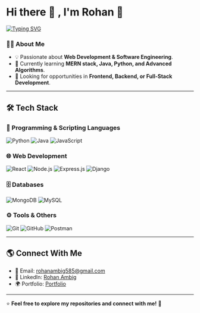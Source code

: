 # Hi there 👋 , I'm Rohan 🚀  

[![Typing SVG](https://readme-typing-svg.herokuapp.com?font=Fira+Code&size=21&duration=6000&pause=200&color=00FFFF&width=550&height=45&lines=I'm+Full+Stack+developer;I'm+Software+developer)](https://git.io/typing-svg)

### 👨‍💻 About Me  
- 💡 Passionate about **Web Development & Software Engineering**.  
- 🌱 Currently learning **MERN stack, Java, Python, and Advanced Algorithms**.  
- 🎯 Looking for opportunities in **Frontend, Backend, or Full-Stack Development**.  

---

## 🛠️ Tech Stack  
### 🚀 Programming & Scripting Languages  
![Python](https://img.shields.io/badge/Python-3776AB?style=for-the-badge&logo=python&logoColor=white)
![Java](https://img.shields.io/badge/Java-007396?style=for-the-badge&logo=java&logoColor=white)
![JavaScript](https://img.shields.io/badge/JavaScript-F7DF1E?style=for-the-badge&logo=javascript&logoColor=black)

### 🌐 Web Development  
![React](https://img.shields.io/badge/React-61DAFB?style=for-the-badge&logo=react&logoColor=black)
![Node.js](https://img.shields.io/badge/Node.js-339933?style=for-the-badge&logo=node-dot-js&logoColor=white)
![Express.js](https://img.shields.io/badge/Express.js-000000?style=for-the-badge&logo=express&logoColor=white)
![Django](https://img.shields.io/badge/Django-092E20?style=for-the-badge&logo=django&logoColor=white)

### 🗄️ Databases  
![MongoDB](https://img.shields.io/badge/MongoDB-47A248?style=for-the-badge&logo=mongodb&logoColor=white)
![MySQL](https://img.shields.io/badge/MySQL-4479A1?style=for-the-badge&logo=mysql&logoColor=white)

### ⚙️ Tools & Others  
![Git](https://img.shields.io/badge/Git-F05032?style=for-the-badge&logo=git&logoColor=white)
![GitHub](https://img.shields.io/badge/GitHub-181717?style=for-the-badge&logo=github&logoColor=white)
![Postman](https://img.shields.io/badge/Postman-FF6C37?style=for-the-badge&logo=postman&logoColor=white)

---

## 🌎 Connect With Me  
- 📧 Email: [rohanambig585@gmail.com](mailto:rohanambig585@gmail.com)  
- 💼 LinkedIn: [Rohan Ambig](https://www.linkedin.com/in/rohanambig/)  
- 🌍 Portfolio: [Portfolio]() 

---

⭐ **Feel free to explore my repositories and connect with me!** 🚀  
